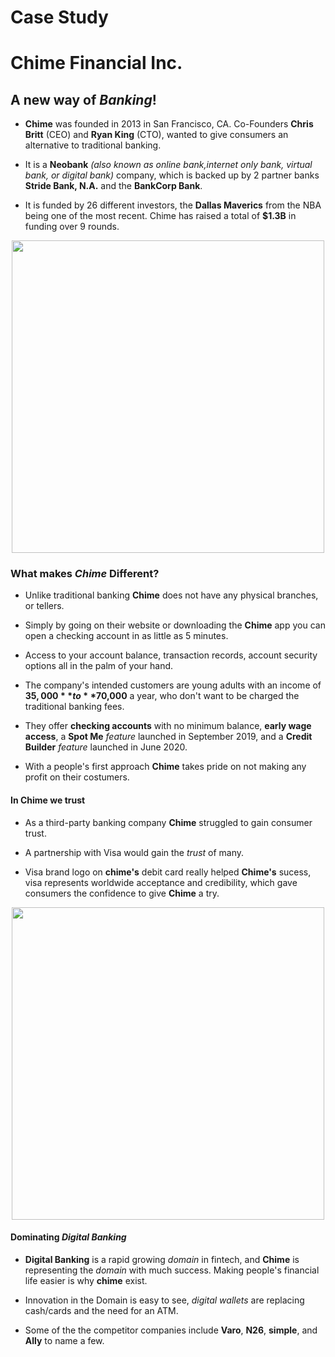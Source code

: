 # Case Study 
# Chime Financial Inc.


## A new way of *Banking*!

* **Chime** was founded in 2013 in San Francisco, CA. Co-Founders **Chris Britt** (CEO) and **Ryan King** (CTO), wanted to give consumers an alternative to traditional banking.

* It is a **Neobank** *(also known as online bank,internet only bank, virtual bank, or digital bank)* company, which is backed up by 2 partner banks **Stride Bank, N.A.** and the **BankCorp Bank**.
  
* It is funded by 26 different investors, the **Dallas Maverics** from the NBA being one of the most recent. Chime has raised a total of **$1.3B** in funding over 9 rounds.

<p align="center">
<img src="https://user-images.githubusercontent.com/81205562/115100768-b83a4480-9ef3-11eb-88f3-138fccf25422.png" width="500"> 
 
### What makes *Chime* Different?

* Unlike traditional banking  **Chime** does not have any physical branches, or tellers.

* Simply by going on their website or downloading the **Chime** app you can open a checking account in as little as 5 minutes.

* Access to  your account balance, transaction records, account security options all  in the palm of your hand.

* The company's intended customers are young adults with an income of **$35,000** to **$70,000** a year, who don't want to be charged the traditional banking fees.

* They offer **checking accounts** with no minimum balance, **early wage access**, a **Spot Me** *feature* launched in September 2019, and a **Credit Builder** *feature* launched in June 2020.

* With a people's first approach **Chime** takes pride on not making any profit on their costumers.

#### In Chime we trust 

* As a third-party banking company **Chime** struggled to gain consumer trust.

* A partnership with Visa would gain the *trust* of many.

* Visa brand logo on **chime's** debit card really helped **Chime's** sucess, visa represents worldwide acceptance and credibility, which gave consumers the confidence to give **Chime** a try.

<p align="center">
<img src="https://user-images.githubusercontent.com/81205562/115105846-53441600-9f16-11eb-9c83-300891165f6c.png" width="500"> 

#### Dominating *Digital Banking*

* **Digital Banking** is a rapid growing *domain* in fintech, and **Chime** is representing the *domain* with much success. Making people's financial life easier is why **chime** exist.

* Innovation in the Domain is easy to see, *digital wallets* are replacing cash/cards and the need for an ATM.





* Some of the the competitor companies include **Varo**, **N26**, **simple**, and **Ally** to name a few.



